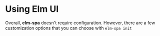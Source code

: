 # Using Elm UI

Overall, __elm-spa__ doesn't require configuration. However, there are a few customization options that you can choose with `elm-spa init`